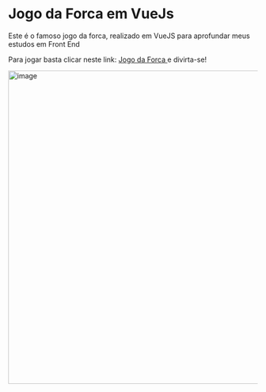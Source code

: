 # Jogo da Forca em VueJs

<p>Este é o famoso jogo da forca, realizado em VueJS para aprofundar meus estudos em Front End </p>

<p> Para jogar basta clicar neste link: <a href="https://andrejr312.github.io/jogo_forca_vuejs/">Jogo da Forca <a/>  e divirta-se!</p>


<img width="633" alt="image" src="https://user-images.githubusercontent.com/104142714/217345551-7fa5a26e-592c-4a70-9133-25ae9da1c003.png">

